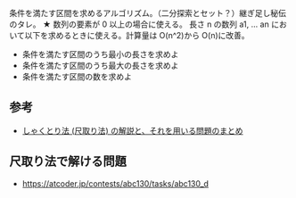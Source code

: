 条件を満たす区間を求めるアルゴリズム。（二分探索とセット？）継ぎ足し秘伝のタレ。
★ 数列の要素が 0 以上の場合に使える。
長さ n の数列 a1, ... an において以下を求めるときに使える。計算量は O(n^2)から O(n)に改善。

- 条件を満たす区間のうち最小の長さを求めよ
- 条件を満たす区間のうち最大の長さを求めよ
- 条件を満たす区間の数を求めよ

## 参考

- [しゃくとり法 (尺取り法) の解説と、それを用いる問題のまとめ](https://qiita.com/drken/items/ecd1a472d3a0e7db8dce)

## 尺取り法で解ける問題

- https://atcoder.jp/contests/abc130/tasks/abc130_d
